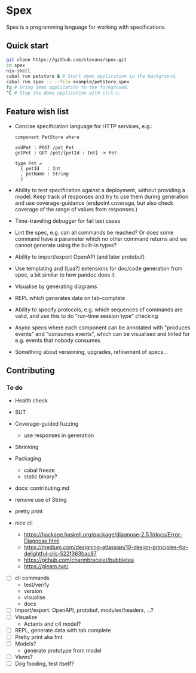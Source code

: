 # Spex

Spex is a programming language for working with specifications.

## Quick start

```bash
git clone https://github.com/stevana/spex.git
cd spex
nix-shell
cabal run petstore & # Start demo application in the background.
cabal run spex -- --file example/petstore.spex
fg # Bring demo application to the foreground.
^C # Stop the demo application with ctrl-c.
```

## Feature wish list

* Concise specification language for HTTP services, e.g.:

  ```
  component PetStore where

  addPet : POST /pet Pet
  getPet : GET /pet/{petId : Int} -> Pet

  type Pet =
    { petId   : Int
    , petName : String
    }
  ```

* Ability to test specification against a deployment, without
  providing a model. Keep track of responses and try to use them
  during generation and use coverage-guidance (endpoint coverage,
  but also check coverage of the range of values from responses.)

* Time-traveling debugger for fail test cases

* Lint the spec, e.g. can all commands be reached? Or does some
  command have a parameter which no other command returns and we
  cannot generate using the built-in types?

* Ability to import/export OpenAPI (and later protobuf)

* Use templating and (Lua?) extensions for doc/code generation from
  spec, a bit similar to how pandoc does it.

* Visualise by generating diagrams

* REPL which generates data on tab-complete

* Ability to specify protocols, e.g. which sequences of commands
  are valid, and use this to do "run-time session type" checking

* Async specs where each component can be annotated with "produces
  events" and "consumes events", which can be visualised and linted
  for e.g. events that nobody consumes

* Something about versioning, upgrades, refinement of specs...


## Contributing

### To do

- Health check
- SUT
- Coverage-guided fuzzing
  + use responses in generation
- Shrinking
- Packaging
  + cabal freeze
  + static binary?
- docs: contributing.md
- remove use of String
- pretty print

- nice cli
  + https://hackage.haskell.org/package/diagnose-2.5.1/docs/Error-Diagnose.html
  + https://medium.com/designing-atlassian/10-design-principles-for-delightful-clis-522f363bac87
  + https://github.com/charmbracelet/bubbletea
  + https://gleam.run/

- [ ] cli commands
  + test/verify
  + version
  + visualise
  + docs
- [ ] Import/export: OpenAPI, protobuf, modules/headers, ...?
- [ ] Visualise
  + Actants and c4 model?
- [ ] REPL, generate data with tab complete
- [ ] Pretty print aka fmt
- [ ] Models?
  + generate prototype from model
- [ ] Views?
- [ ] Dog fooding, test itself?
